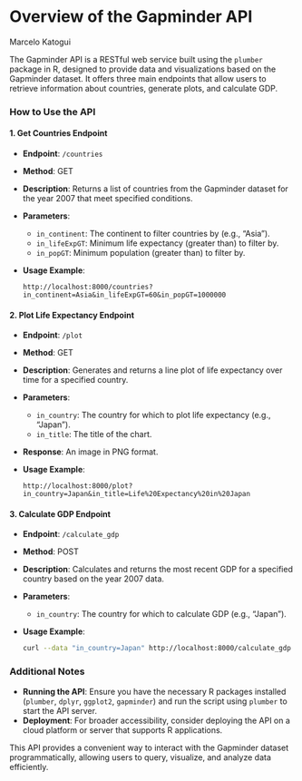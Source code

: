Overview of the Gapminder API
================
Marcelo Katogui

The Gapminder API is a RESTful web service built using the `plumber`
package in R, designed to provide data and visualizations based on the
Gapminder dataset. It offers three main endpoints that allow users to
retrieve information about countries, generate plots, and calculate GDP.

### How to Use the API

#### 1. Get Countries Endpoint

- **Endpoint**: `/countries`

- **Method**: GET

- **Description**: Returns a list of countries from the Gapminder
  dataset for the year 2007 that meet specified conditions.

- **Parameters**:

  - `in_continent`: The continent to filter countries by (e.g., “Asia”).
  - `in_lifeExpGT`: Minimum life expectancy (greater than) to filter by.
  - `in_popGT`: Minimum population (greater than) to filter by.

- **Usage Example**:

      http://localhost:8000/countries?in_continent=Asia&in_lifeExpGT=60&in_popGT=1000000

#### 2. Plot Life Expectancy Endpoint

- **Endpoint**: `/plot`

- **Method**: GET

- **Description**: Generates and returns a line plot of life expectancy
  over time for a specified country.

- **Parameters**:

  - `in_country`: The country for which to plot life expectancy (e.g.,
    “Japan”).
  - `in_title`: The title of the chart.

- **Response**: An image in PNG format.

- **Usage Example**:

      http://localhost:8000/plot?in_country=Japan&in_title=Life%20Expectancy%20in%20Japan

#### 3. Calculate GDP Endpoint

- **Endpoint**: `/calculate_gdp`

- **Method**: POST

- **Description**: Calculates and returns the most recent GDP for a
  specified country based on the year 2007 data.

- **Parameters**:

  - `in_country`: The country for which to calculate GDP (e.g.,
    “Japan”).

- **Usage Example**:

  ``` bash
  curl --data "in_country=Japan" http://localhost:8000/calculate_gdp
  ```

### Additional Notes

- **Running the API**: Ensure you have the necessary R packages
  installed (`plumber`, `dplyr`, `ggplot2`, `gapminder`) and run the
  script using `plumber` to start the API server.
- **Deployment**: For broader accessibility, consider deploying the API
  on a cloud platform or server that supports R applications.

This API provides a convenient way to interact with the Gapminder
dataset programmatically, allowing users to query, visualize, and
analyze data efficiently.
